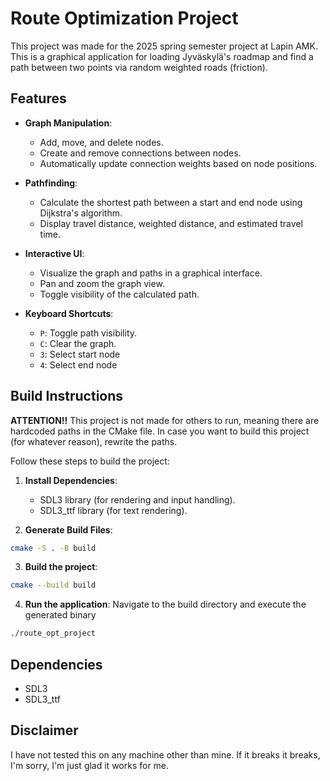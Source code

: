 # Route Optimization Project

This project was made for the 2025 spring semester project at Lapin AMK.
This is a graphical application for loading Jyväskylä's roadmap and find a path between two points via random weighted roads (friction).

## Features

- **Graph Manipulation**:
  - Add, move, and delete nodes.
  - Create and remove connections between nodes.
  - Automatically update connection weights based on node positions.

- **Pathfinding**:
  - Calculate the shortest path between a start and end node using Dijkstra's algorithm.
  - Display travel distance, weighted distance, and estimated travel time.

- **Interactive UI**:
  - Visualize the graph and paths in a graphical interface.
  - Pan and zoom the graph view.
  - Toggle visibility of the calculated path.

- **Keyboard Shortcuts**:
  - `P`: Toggle path visibility.
  - `C`: Clear the graph.
  - `3`: Select start node
  - `4`: Select end node

## Build Instructions
**ATTENTION!!**
This project is not made for others to run, meaning there are hardcoded paths in the CMake file. In case you want to build this project (for whatever reason), rewrite the paths.

Follow these steps to build the project:

1. **Install Dependencies**:
   - SDL3 library (for rendering and input handling).
   - SDL3_ttf library (for text rendering).

2. **Generate Build Files**:
  ```bash
  cmake -S . -B build
  ```

3. **Build the project**:
  ```bash
  cmake --build build
  ```

4. **Run the application**: Navigate to the build directory and execute the generated binary
  ```bash
  ./route_opt_project
  ```

## Dependencies
- SDL3
- SDL3_ttf

## Disclaimer
I have not tested this on any machine other than mine. If it breaks it breaks, I'm sorry, I'm just glad it works for me.